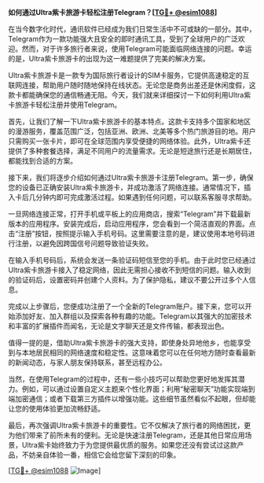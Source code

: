 **如何通过Ultra紫卡旅游卡轻松注册Telegram？[[TG💪+ @esim1088](https://t.me/s/esim1088)]**

在当今数字化时代，通讯软件已经成为我们日常生活中不可或缺的一部分。其中，Telegram作为一款功能强大且安全的即时通讯工具，受到了全球用户的广泛欢迎。然而，对于许多旅行者来说，使用Telegram可能面临网络连接的问题。幸运的是，Ultra紫卡旅游卡的出现为这一难题提供了完美的解决方案。

Ultra紫卡旅游卡是一款专为国际旅行者设计的SIM卡服务，它提供高速稳定的互联网连接，帮助用户随时随地保持在线状态。无论您是商务出差还是休闲度假，这款卡都能确保您的通信畅通无阻。今天，我们就来详细探讨一下如何利用Ultra紫卡旅游卡轻松注册并使用Telegram。

首先，让我们了解一下Ultra紫卡旅游卡的基本特点。这款卡支持多个国家和地区的漫游服务，覆盖范围广泛，包括亚洲、欧洲、北美等多个热门旅游目的地。用户只需购买一张卡片，即可在全球范围内享受便捷的网络体验。此外，Ultra紫卡还提供了多种套餐选择，满足不同用户的流量需求。无论是短途旅行还是长期居住，都能找到合适的方案。

接下来，我们将逐步介绍如何通过Ultra紫卡旅游卡注册Telegram。第一步，确保您的设备已正确安装Ultra紫卡旅游卡，并成功激活了网络连接。通常情况下，插入卡后几分钟内即可完成激活过程。如果遇到任何问题，可以联系客服寻求帮助。

一旦网络连接正常，打开手机或平板上的应用商店，搜索“Telegram”并下载最新版本的应用程序。安装完成后，启动应用程序，您会看到一个简洁直观的界面。点击“注册”按钮，按照提示输入手机号码。这里需要注意的是，建议使用本地号码进行注册，以避免因跨国信号问题导致验证失败。

在输入手机号码后，系统会发送一条验证码短信至您的手机。由于此时您已经通过Ultra紫卡旅游卡接入了稳定网络，因此无需担心接收不到短信的问题。输入收到的验证码后，设置密码并创建个人资料。为了保护隐私，建议不要公开过多个人信息。

完成以上步骤后，您便成功注册了一个全新的Telegram账户。接下来，您可以开始添加好友、加入群组以及探索各种有趣的功能。Telegram以其强大的加密技术和丰富的扩展插件而闻名，无论是文字聊天还是文件传输，都表现出色。

值得一提的是，借助Ultra紫卡旅游卡的强大支持，即使身处异地他乡，也能享受到与本地居民相同的网络速度和稳定性。这意味着您可以在任何地方随时查看最新的新闻动态，与家人朋友保持联系，甚至远程办公。

当然，在使用Telegram的过程中，还有一些小技巧可以帮助您更好地发挥其潜力。例如，可以通过设置自定义主题来个性化界面；利用“秘密聊天”功能实现端到端加密通信；或者下载第三方插件以增强功能。这些细节虽然看似不起眼，但却能让您的使用体验更加流畅舒适。

最后，再次强调Ultra紫卡旅游卡的重要性。它不仅解决了旅行者的网络困扰，更为他们带来了前所未有的便利。无论是快速注册Telegram，还是其他日常应用场景，Ultra紫卡始终致力于为您提供最优质的服务。如果您还没有尝试过这款产品，不妨亲自体验一番，相信它会给您留下深刻的印象。

[[TG💪+ @esim1088](https://t.me/s/esim1088) ![Image](https://i.postimg.cc/4NQfJmqS/Snipaste-2025-05-13-00-14-12.png)]